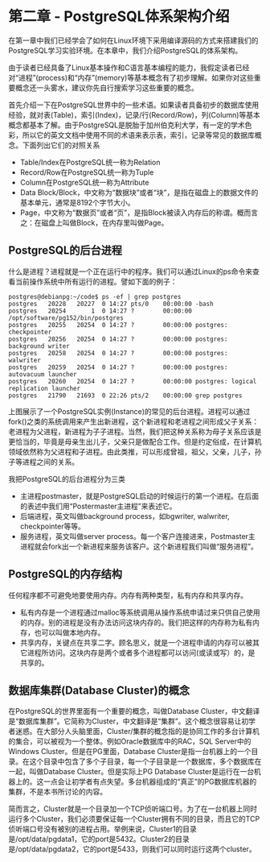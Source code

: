 # 第二章 - PostgreSQL体系架构介绍

在第一章中我们已经学会了如何在Linux环境下采用编译源码的方式来搭建我们的PostgreSQL学习实验环境。在本章中，我们介绍PostgreSQL的体系架构。

由于读者已经具备了Linux基本操作和C语言基本编程的能力，我假定读者已经对“进程”(process)和“内存”(memory)等基本概念有了初步理解。如果你对这些重要概念还一头雾水，建议你先自行搜索学习这些重要的概念。

首先介绍一下在PostgreSQL世界中的一些术语。如果读者具备初步的数据库使用经验，就对表(Table)，索引(Index)，记录/行(Record/Row)，列(Column)等基本概念都基本了解。由于PostgreSQL是脱胎于加州伯克利大学，有一定的学术色彩，所以它的英文文档中使用不同的术语来表示表，索引，记录等常见的数据库概念。下面列出它们的对照关系
- Table/Index在PostgreSQL统一称为Relation
- Record/Row在PostgreSQL统一称为Tuple
- Column在PostgreSQL统一称为Attribute
- Data Block/Block，中文称为“数据块”或者“块”，是指在磁盘上的数据文件的基本单元，通常是8192个字节大小。
- Page，中文称为“数据页”或者“页”，是指Block被读入内存后的称谓。概而言之：在磁盘上叫做Block，在内存里叫做Page。

## PostgreSQL的后台进程

什么是进程？进程就是一个正在运行中的程序。我们可以通过Linux的ps命令来查看当前操作系统中所有运行的进程。譬如下面的例子：
```
postgres@debianpg:~/code$ ps -ef | grep postgres
postgres   20228   20227  0 14:27 pts/0    00:00:00 -bash
postgres   20254       1  0 14:27 ?        00:00:00 /opt/software/pg152/bin/postgres
postgres   20255   20254  0 14:27 ?        00:00:00 postgres: checkpointer
postgres   20256   20254  0 14:27 ?        00:00:00 postgres: background writer
postgres   20258   20254  0 14:27 ?        00:00:00 postgres: walwriter
postgres   20259   20254  0 14:27 ?        00:00:00 postgres: autovacuum launcher
postgres   20260   20254  0 14:27 ?        00:00:00 postgres: logical replication launcher
postgres   21790   21693  0 22:26 pts/2    00:00:00 grep postgres
```
上图展示了一个PostgreSQL实例(Instance)的常见的后台进程。进程可以通过fork()之类的系统调用来产生出新进程，这个新进程和老进程之间形成父子关系：老进程为父进程，新进程为子子进程。当然，我们把这种关系称为母子关系应该是更恰当的，毕竟是母亲生出儿子，父亲只是做配合工作。但是约定俗成，在计算机领域依然称为父进程和子进程。由此类推，可以形成曾祖，祖父，父亲，儿子，孙子等进程之间的关系。

我把PostgreSQL的后台进程分为三类
- 主进程postmaster，就是PostgreSQL启动的时候运行的第一个进程。在后面的表述中我们用“Postermaster主进程”来表述它。
- 后端进程，英文叫做background process，如bgwriter, walwriter, checkpointer等等。
- 服务进程，英文叫做server process。每一个客户连接进来，Postmaster主进程就会fork出一个新进程来服务该客户。这个新进程我们叫做“服务进程”。

## PostgreSQL的内存结构

任何程序都不可避免地要使用内存。内存有两种类型，私有内存和共享内存。
- 私有内存是一个进程通过malloc等系统调用从操作系统申请过来只供自己使用的内存。别的进程是没有办法访问这块内存的。我们把这样的内存称为私有内存，也可以叫做本地内存。
- 共享内存，关键点在共享二字。顾名思义，就是一个进程申请的内存可以被其它进程所访问。这块内存是两个或者多个进程都可以访问(或读或写）的，是共享的。



## 数据库集群(Database Cluster)的概念

在PostgreSQL的世界里面有一个重要的概念，叫做Database Cluster，中文翻译是“数据库集群”。它简称为Cluster，中文翻译是“集群”。这个概念很容易让初学者迷惑。在大部分人头脑里面，Cluster/集群的概念指的是协同工作的多台计算机的集合，可以被视为一个整体。例如Oracle数据库中的RAC，SQL Server中的Windows Cluster。但是在PG里面，Database Cluster是指一台机器上的一个目录。在这个目录中包含了多个子目录，每一个子目录是一个数据库，多个数据库在一起，叫做Database Cluster。但是实际上PG Database Cluster是运行在一台机器上的。这一点会让初学者有点失望。多台机器组成的“真正”的PG数据库机器的集群，不是本书所讨论的内容。

简而言之，Cluster就是一个目录加一个TCP侦听端口号。为了在一台机器上同时运行多个Cluster，我们必须要保证每一个Cluster拥有不同的目录，而且它的TCP侦听端口号没有被别的进程占用。举例来说，Cluster1的目录是/opt/data/pgdata1，它的port是5432。Cluster2的目录是/opt/data/pgdata2，它的port是5433，则我们可以同时运行这两个cluster。
